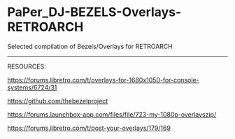 # PaPer_DJ-BEZELS-Overlays-RETROARCH
Selected compilation of Bezels/Overlays for RETROARCH

------------------------------------------------------

RESOURCES:

https://forums.libretro.com/t/overlays-for-1680x1050-for-console-systems/6724/31

https://github.com/thebezelproject

https://forums.launchbox-app.com/files/file/723-my-1080p-overlayszip/

https://forums.libretro.com/t/post-your-overlays/179/169
